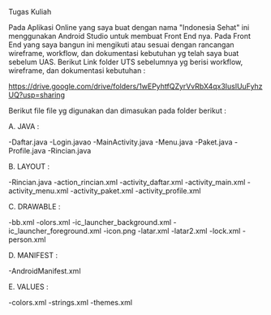 Tugas Kuliah

Pada Aplikasi Online yang saya buat dengan nama "Indonesia Sehat" ini menggunakan Android Studio untuk membuat Front End nya. 
Pada Front End yang saya bangun ini mengikuti atau sesuai dengan rancangan wireframe, workflow, dan dokumentasi kebutuhan yg telah saya buat sebelum UAS. 
Berikut Link folder UTS sebelumnya yg berisi workflow, wireframe, dan dokumentasi kebutuhan :

https://drive.google.com/drive/folders/1wEPyhtfQZyrVvRbX4qx3IuslUuFyhzUQ?usp=sharing

Berikut file file yg digunakan dan dimasukan pada folder berikut :



A. JAVA :

  -Daftar.java
  -Login.javao
  -MainActivity.java
  -Menu.java
  -Paket.java
  -Profile.java
  -Rincian.java

B. LAYOUT :

  -Rincian.java
  -action_rincian.xml
  -activity_daftar.xml
  -activity_main.xml
  -activity_menu.xml
  -activity_paket.xml
  -activity_profile.xml
  
C. DRAWABLE :

  -bb.xml
  -olors.xml
  -ic_launcher_background.xml
  -ic_launcher_foreground.xml
  -icon.png
  -latar.xml
  -latar2.xml
  -lock.xml
  -person.xml
  
D. MANIFEST :

  -AndroidManifest.xml
  
E. VALUES :

   -colors.xml
   -strings.xml
   -themes.xml

